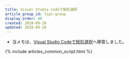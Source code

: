 ```yaml
---
title: Visual Studio Codeで矩形選択
article_group_id: tips-group
display_order: 40
created: 2020-09-28
updated: 2020-09-28
---
```

- 当メモは、[Visual Studio Codeで矩形選択](https://thinktwice.tech/it/vscode/rectangular_selection_in_vscode/)へ移管しました。

{% include articles_common_script.html %}
